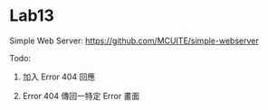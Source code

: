 # Lab13
Simple Web Server: https://github.com/MCUITE/simple-webserver

Todo:

1. 加入 Error 404 回應

2. Error 404 傳回一特定 Error 畫面
